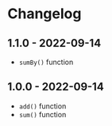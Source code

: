 # Changelog

## 1.1.0 - 2022-09-14

- `sumBy()` function

## 1.0.0 - 2022-09-14

- `add()` function
- `sum()` function
